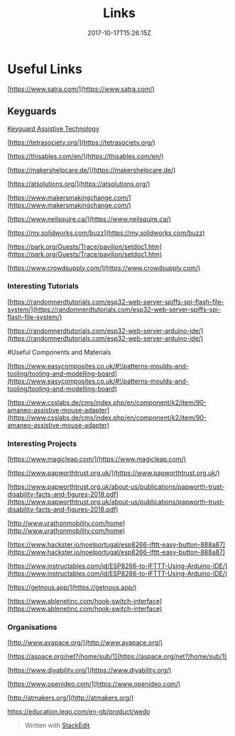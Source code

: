 ﻿---
title: "Links"
date: 2017-10-17T15:26:15Z
lastmod: 2018-12-08T15:26:15Z
publishdate: 2018-11-23T15:26:15Z
draft: false
weight: 10

description: Text about this post
images:
- post-cover.png
---


# Useful Links

[https://www.satra.com/](https://www.satra.com/)

## Keyguards

[Keyguard Assistive Technology](https://www.keyguardat.com/)

[https://tetrasociety.org/](https://tetrasociety.org/)

[https://thisables.com/en/](https://thisables.com/en/)

[https://makershelpcare.de/](https://makershelpcare.de/)

[https://atsolutions.org/](https://atsolutions.org/)

[https://www.makersmakingchange.com/](https://www.makersmakingchange.com/)

[https://www.neilsquire.ca/](https://www.neilsquire.ca/)

[https://my.solidworks.com/buzz](https://my.solidworks.com/buzz)

[https://park.org/Guests/Trace/pavilion/setdoc1.htm](https://park.org/Guests/Trace/pavilion/setdoc1.htm)

[https://www.crowdsupply.com/](https://www.crowdsupply.com/)

### Interesting Tutorials

[https://randomnerdtutorials.com/esp32-web-server-spiffs-spi-flash-file-system/](https://randomnerdtutorials.com/esp32-web-server-spiffs-spi-flash-file-system/)

[https://randomnerdtutorials.com/esp32-web-server-arduino-ide/](https://randomnerdtutorials.com/esp32-web-server-arduino-ide/)

#Useful Components and Materials

[https://www.easycomposites.co.uk/#!/patterns-moulds-and-tooling/tooling-and-modelling-board](https://www.easycomposites.co.uk/#!/patterns-moulds-and-tooling/tooling-and-modelling-board)

[https://www.csslabs.de/cms/index.php/en/component/k2/item/90-amaneo-assistive-mouse-adapter](https://www.csslabs.de/cms/index.php/en/component/k2/item/90-amaneo-assistive-mouse-adapter)

### Interesting Projects
[https://www.magicleap.com/](https://www.magicleap.com/)

[https://www.papworthtrust.org.uk/](https://www.papworthtrust.org.uk/)

[https://www.papworthtrust.org.uk/about-us/publications/papworth-trust-disability-facts-and-figures-2018.pdf](https://www.papworthtrust.org.uk/about-us/publications/papworth-trust-disability-facts-and-figures-2018.pdf)

[http://www.urathonmobility.com/home](http://www.urathonmobility.com/home)

[https://www.hackster.io/noelportugal/esp8266-ifttt-easy-button-888a87](https://www.hackster.io/noelportugal/esp8266-ifttt-easy-button-888a87)

[https://www.instructables.com/id/ESP8266-to-IFTTT-Using-Arduino-IDE/](https://www.instructables.com/id/ESP8266-to-IFTTT-Using-Arduino-IDE/)

[https://getnous.app/](https://getnous.app/)

[https://www.ablenetinc.com/hook-switch-interface](https://www.ablenetinc.com/hook-switch-interface)



### Organisations

[http://www.avapace.org/](http://www.avapace.org/)

[https://aspace.org/net?/home/sub/1](https://aspace.org/net?/home/sub/1)

[https://www.diyability.org/](https://www.diyability.org/)

[https://www.openideo.com/](https://www.openideo.com/)

[http://atmakers.org/](http://atmakers.org/)

https://education.lego.com/en-gb/product/wedo






> Written with [StackEdit](https://stackedit.io/).
